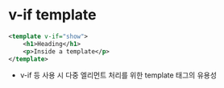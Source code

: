 # v-if template

```xml
<template v-if="show">
    <h1>Heading</h1>
    <p>Inside a template</p>
</template>
```

* v-if 등 사용 시 다중 엘리먼트 처리를 위한 template 태그의 유용성